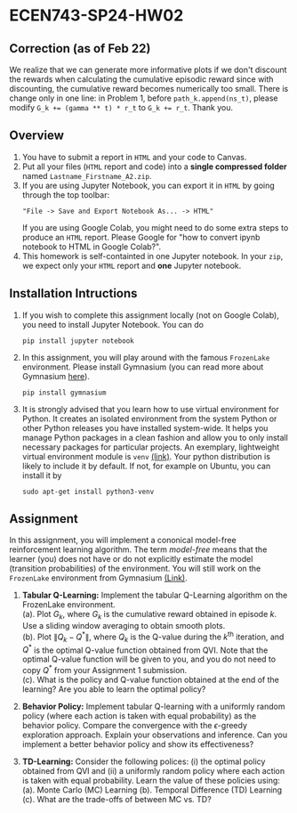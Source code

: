 # ECEN743-SP24-HW02

## Correction (as of Feb 22)
We realize that we can generate more informative plots if we don't discount the rewards when calculating the cumulative episodic reward since with discounting, the cumulative reward becomes numerically too small. There is change only in one line: in Problem 1, before `path_k.append(ns_t)`, please modify `G_k += (gamma ** t) * r_t` to `G_k += r_t`. Thank you.

## Overview

1. You have to submit a report in `HTML` and your code to Canvas.
2. Put all your files (`HTML` report and code) into a **single compressed folder** named `Lastname_Firstname_A2.zip`.
3. If you are using Jupyter Notebook, you can export it in `HTML` by going through the top toolbar:
    ```
    "File -> Save and Export Notebook As... -> HTML"
    ```
    If you are using Google Colab, you might need to do some extra steps to produce an `HTML` report. Please Google for "how to convert ipynb notebook to HTML in Google Colab?".
4. This homework is self-containted in one Jupyter notebook. In your `zip`, we expect only your `HTML` report and **one** Jupyter notebook.

## Installation Intructions

1. If you wish to complete this assignment locally (not on Google Colab), you need to install Jupyter Notebook. You can do  
    ```
    pip install jupyter notebook
    ```
2. In this assignment, you will play around with the famous `FrozenLake` environment. Please install Gymnasium (you can read more about Gymnasium [here](https://gymnasium.farama.org/)).
    ```
    pip install gymnasium
    ```
3. It is strongly advised that you learn how to use virtual environment for Python. It creates an isolated environment from the system Python or other Python releases you have installed system-wide. It helps you manage Python packages in a clean fashion and allow you to only install necessary packages for particular projects. An exemplary, lightweight virtual environment module is `venv` [(link)](https://docs.python.org/3/library/venv.html). Your python distribution is likely to include it by default. If not, for example on Ubuntu, you can install it by
    ```
    sudo apt-get install python3-venv
    ```

## Assignment
In this assignment, you will implement a cononical model-free reinforcement learning algorithm. The term *model-free* means that the learner (you) does not have or do not explicitly estimate the model (transition probabilities) of the environment. You will still work on the `FrozenLake` environment from Gymnasium [(Link)](https://gymnasium.farama.org/environments/toy_text/frozen_lake/).

1. **Tabular Q-Learning:** Implement the tabular Q-Learning algorithm on the FrozenLake environment.  
    (a). Plot $G_k$, where $G_k$ is the cumulative reward obtained in episode $k$. Use a sliding window averaging to obtain smooth plots.  
    (b). Plot $\lVert Q_k-Q^* \rVert$, where $Q_k$ is the Q-value during the $k^{\mathrm{th}}$ iteration, and $Q^*$ is the optimal Q-value function obtained from QVI. Note that the optimal Q-value function will be given to you, and you do not need to copy $Q^*$ from your Assignment 1 submission.   
    (c). What is the policy and Q-value function obtained at the end of the learning? Are you able to learn the optimal policy?  

2. **Behavior Policy:** Implement tabular Q-learning with  a uniformly random policy (where each action is taken with equal probability) as the behavior policy. Compare the convergence with the $\epsilon$-greedy exploration approach. Explain your observations and inference. Can you implement a better behavior policy and show its effectiveness?  

3. **TD-Learning:** Consider the following polices: (i) the optimal policy obtained from QVI and (ii) a uniformly random policy where each action is taken with equal probability. Learn the value of these policies using:
    (a). Monte Carlo (MC) Learning 
    (b). Temporal Difference (TD) Learning
    (c). What are the trade-offs of between MC vs. TD?